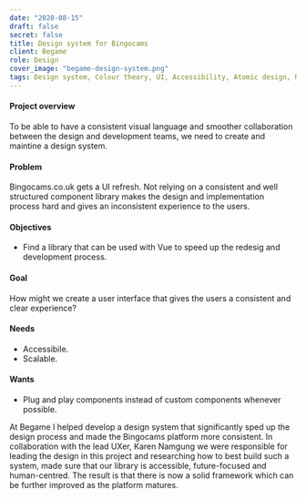 ```yaml
---
date: "2020-08-15"
draft: false
secret: false
title: Design system for Bingocams
client: Begame
role: Design
cover_image: "begame-design-system.png"
tags: Design system, Colour theory, UI, Accessibility, Atomic design, Responsive design, Sketch, Zeplin, Abstract
---
```


#### Project overview
To be able to have a consistent visual language and smoother collaboration between the design and development teams, we need to create and maintine a design system. 

#### Problem
Bingocams.co.uk gets a UI refresh. Not relying on a consistent and well structured component library makes the design and implementation process hard and gives an inconsistent experience to the users. 

#### Objectives
- Find a library that can be used with Vue to speed up the redesig and development process. 

#### Goal
How might we create a user interface that gives the users a consistent and clear experience?

#### Needs
- Accessibile.
- Scalable.  

#### Wants
- Plug and play components instead of custom components whenever possible.

At Begame I helped develop a design system that significantly sped up the design process and made the Bingocams platform more consistent. In collaboration with the lead UXer, Karen Namgung we were responsible for leading the design in this project and researching how to best build such a system, made sure that our library is accessible, future-focused and human-centred. The result is that there is now a solid framework which can be further improved as the platform matures. 